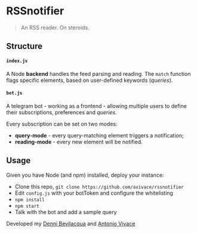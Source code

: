# RSSnotifier

> An RSS reader. On steroids.

## Structure

#### `index.js`
A Node **backend** handles the feed parsing and reading. The `match` function flags specific elements, based on user-defined keywords (*queries*).

#### `bot.js`
A telegram bot - working as a frontend - allowing multiple users to define their subscriptions, preferences and *queries*.

Every subscription can be set on two modes:

- **query-mode** - every query-matching element triggers a notification;
- **reading-mode** - every new element will be notified.

## Usage

Given you have Node (and npm) installed, deploy your instance:

- Clone this repo, `git clone https://github.com/avivace/rssnotifier`
- Edit `config.js` with your botToken and configure the whitelisting
- `npm install`
- `npm start`
- Talk with the bot and add a sample query


Developed my [Denni Bevilacqua](https://github.com/dennib) and [Antonio Vivace](https://github.com/avivace)
